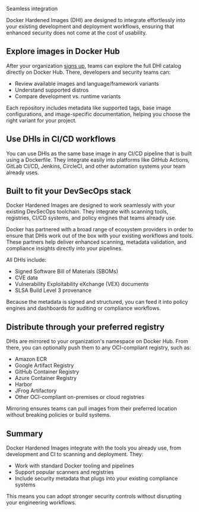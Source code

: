 Seamless integration


Docker Hardened Images (DHI) are designed to integrate effortlessly into your
existing development and deployment workflows, ensuring that enhanced security
does not come at the cost of usability.

## Explore images in Docker Hub

After your organization [signs
up](https://www.docker.com/products/hardened-images/#getstarted), teams can
explore the full DHI catalog directly on Docker Hub. There, developers and
security teams can:

- Review available images and language/framework variants
- Understand supported distros
- Compare development vs. runtime variants

Each repository includes metadata like supported tags, base image
configurations, and image-specific documentation, helping you choose the right variant
for your project.

## Use DHIs in CI/CD workflows

You can use DHIs as the same base image in any CI/CD pipeline that is built
using a Dockerfile. They integrate easily into platforms like GitHub Actions,
GitLab CI/CD, Jenkins, CircleCI, and other automation systems your team already
uses.

## Built to fit your DevSecOps stack

Docker Hardened Images are designed to work seamlessly with your existing
DevSecOps toolchain. They integrate with scanning tools, registries, CI/CD
systems, and policy engines that teams already use.

Docker has partnered with a broad range of ecosystem providers in order to
ensure that DHIs work out of the box with your existing workflows and tools.
These partners help deliver enhanced scanning, metadata validation, and
compliance insights directly into your pipelines.

All DHIs include:

- Signed Software Bill of Materials (SBOMs)
- CVE data
- Vulnerability Exploitability eXchange (VEX) documents
- SLSA Build Level 3 provenance

Because the metadata is signed and structured, you can feed it into policy
engines and dashboards for auditing or compliance workflows.

## Distribute through your preferred registry

DHIs are mirrored to your organization's namespace on Docker Hub. From there,
you can optionally push them to any OCI-compliant registry, such as:

- Amazon ECR
- Google Artifact Registry
- GitHub Container Registry
- Azure Container Registry
- Harbor
- JFrog Artifactory
- Other OCI-compliant on-premises or cloud registries

Mirroring ensures teams can pull images from their preferred location without
breaking policies or build systems.

## Summary

Docker Hardened Images integrate with the tools you already use, from development
and CI to scanning and deployment. They:

- Work with standard Docker tooling and pipelines
- Support popular scanners and registries
- Include security metadata that plugs into your existing compliance systems

This means you can adopt stronger security controls without disrupting your
engineering workflows.
